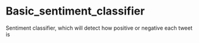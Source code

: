 # Basic_sentiment_classifier
Sentiment classifier, which will detect how positive or negative each tweet is
